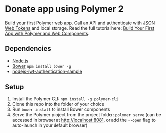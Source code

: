 # Donate app using Polymer 2

Build your first Polymer web app. Call an API and authenticate with [JSON Web Tokens](http://jwt.io) and local storage. Read the full tutorial here: [Build Your First App with Polymer and Web Components](https://auth0.com/blog/build-your-first-app-with-polymer-and-web-components/).

## Dependencies

* [Node.js](http://nodejs.org)
* [Bower](http://bower.io) `npm install bower -g`
* [nodejs-jwt-authentication-sample](https://github.com/auth0-blog/nodejs-jwt-authentication-sample)

## Setup

1. Install the Polymer CLI: `npm install -g polymer-cli`
2. Clone this repo into the folder of your choice
3. Run `bower install` to install Bower components
6. Serve the Polymer project from the project folder: `polymer serve` (can be accessed in browser at [http://localhost:8081](http://localhost:8081), or add the `--open` flag to auto-launch in your default browser)
